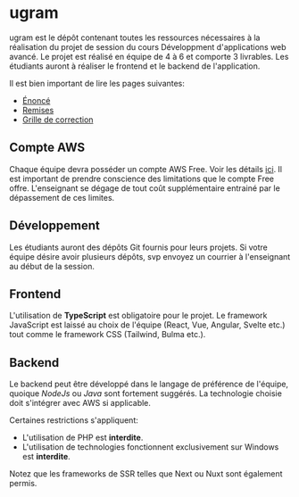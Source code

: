 # ugram

ugram est le dépôt contenant toutes les ressources nécessaires à la réalisation du projet de session du cours Développment d'applications web avancé. Le projet est réalisé en équipe de 4 à 6 et comporte 3 livrables. Les étudiants auront à réaliser le frontend et le backend de l'application.

Il est bien important de lire les pages suivantes:

* [Énoncé](https://github.com/GLO3112/ugram/blob/master/Enonce.md)
* [Remises](https://github.com/GLO3112/ugram/blob/master/Remises.md)
* [Grille de correction](https://docs.google.com/spreadsheets/d/1C52Qwlf5l4wu_2_SGlAbJ6PKlXMl4jJfihJuSchRRSM/edit?usp=sharing)

## Compte AWS

Chaque équipe devra posséder un compte AWS Free. Voir les détails [ici](https://aws.amazon.com/free/). Il est important de prendre conscience des limitations que le compte Free offre. L'enseignant se dégage de tout coût supplémentaire entrainé par le dépassement de ces limites.

## Développement

Les étudiants auront des dépôts Git fournis pour leurs projets.
Si votre équipe désire avoir plusieurs dépôts, svp envoyez un courrier à l'enseignant au début de la session.

## Frontend

L'utilisation de **TypeScript** est obligatoire pour le projet.
Le framework JavaScript est laissé au choix de l'équipe (React, Vue, Angular, Svelte etc.) tout comme le framework CSS (Tailwind, Bulma etc.).

## Backend

Le backend peut être développé dans le langage de préférence de l'équipe, quoique _NodeJs_ ou _Java_ sont fortement suggérés.
La technologie choisie doit s'intégrer avec AWS si applicable.

Certaines restrictions s'appliquent:
* L'utilisation de PHP est **interdite**.
* L'utilisation de technologies fonctionnent exclusivement sur Windows est **interdite**.

Notez que les frameworks de SSR telles que Next ou Nuxt sont également permis.
